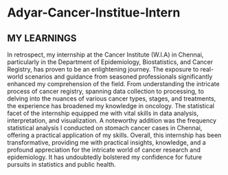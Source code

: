 # Adyar-Cancer-Institue-Intern

## MY LEARNINGS 

In retrospect, my internship at the Cancer Institute (W.I.A) in Chennai, particularly in the Department of Epidemiology, Biostatistics, and Cancer Registry, has proven to be an enlightening journey. The exposure to real-world scenarios and guidance from seasoned professionals significantly enhanced my comprehension of the field. From understanding the intricate process of cancer registry, spanning data collection to processing, to delving into the nuances of various cancer types, stages, and treatments, the experience has broadened my knowledge in oncology. The statistical facet of the internship equipped me with vital skills in data analysis, interpretation, and visualization. A noteworthy addition was the frequency statistical analysis I conducted on stomach cancer cases in Chennai, offering a practical application of my skills. Overall, this internship has been transformative, providing me with practical insights, knowledge, and a profound appreciation for the intricate world of cancer research and epidemiology. It has undoubtedly bolstered my confidence for future pursuits in statistics and public health.
